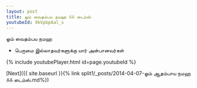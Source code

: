 ```yaml
---
layout: post
title: ஓம் வைதம்பய நமஹ ௧௧ டைம்ஸ்
youtubeId: 9kVpbpAal_s
---
```

 
 
 ஓம் வைதம்பய நமஹ  
 
 -  பெருமை இல்லாதவர்களுக்கு யார் அன்பானவர்கள் 
 
  
 
  
 
 
 
 
 
 


{% include youtubePlayer.html id=page.youtubeId %}
 
[Next]({{ site.baseurl }}{% link  split1/_posts/2014-04-07-ஓம் ஆதம்பாய நமஹ ௧௧ டைம்ஸ்.md%})
 
